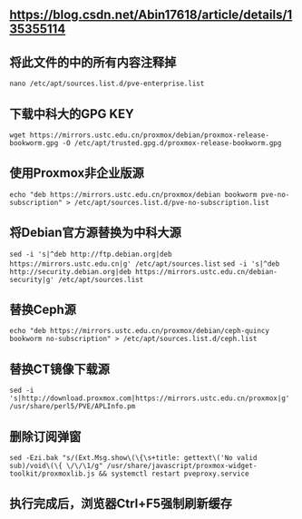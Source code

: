 ## https://blog.csdn.net/Abin17618/article/details/135355114 
## 将此文件的中的所有内容注释掉
```nano /etc/apt/sources.list.d/pve-enterprise.list```

## 下载中科大的GPG KEY
```wget https://mirrors.ustc.edu.cn/proxmox/debian/proxmox-release-bookworm.gpg -O /etc/apt/trusted.gpg.d/proxmox-release-bookworm.gpg```

## 使用Proxmox非企业版源
```echo "deb https://mirrors.ustc.edu.cn/proxmox/debian bookworm pve-no-subscription" > /etc/apt/sources.list.d/pve-no-subscription.list```

## 将Debian官方源替换为中科大源
```sed -i 's|^deb http://ftp.debian.org|deb https://mirrors.ustc.edu.cn|g' /etc/apt/sources.list```
```sed -i 's|^deb http://security.debian.org|deb https://mirrors.ustc.edu.cn/debian-security|g' /etc/apt/sources.list```

## 替换Ceph源
```echo "deb https://mirrors.ustc.edu.cn/proxmox/debian/ceph-quincy bookworm no-subscription" > /etc/apt/sources.list.d/ceph.list```

## 替换CT镜像下载源
```sed -i 's|http://download.proxmox.com|https://mirrors.ustc.edu.cn/proxmox|g' /usr/share/perl5/PVE/APLInfo.pm```

## 删除订阅弹窗
```sed -Ezi.bak "s/(Ext.Msg.show\(\{\s+title: gettext\('No valid sub)/void\(\{ \/\/\1/g" /usr/share/javascript/proxmox-widget-toolkit/proxmoxlib.js && systemctl restart pveproxy.service```
## 执行完成后，浏览器Ctrl+F5强制刷新缓存
